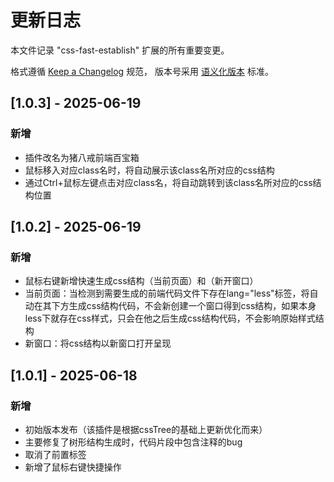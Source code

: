 # 更新日志
本文件记录 "css-fast-establish" 扩展的所有重要变更。

格式遵循 [Keep a Changelog](https://keepachangelog.com/zh-CN/1.0.0/) 规范，
版本号采用 [语义化版本](https://semver.org/lang/zh-CN/) 标准。

## [1.0.3] - 2025-06-19
### 新增
- 插件改名为猪八戒前端百宝箱
- 鼠标移入对应class名时，将自动展示该class名所对应的css结构
- 通过Ctrl+鼠标左键点击对应class名，将自动跳转到该class名所对应的css结构位置

## [1.0.2] - 2025-06-19
### 新增
- 鼠标右键新增快速生成css结构（当前页面）和（新开窗口）
- 当前页面：当检测到需要生成的前端代码文件下存在lang="less"标签，将自动在其下方生成css结构代码，不会新创建一个窗口得到css结构，如果本身less下就存在css样式，只会在他之后生成css结构代码，不会影响原始样式结构
- 新窗口：将css结构以新窗口打开呈现

## [1.0.1] - 2025-06-18
### 新增
- 初始版本发布（该插件是根据cssTree的基础上更新优化而来）
- 主要修复了树形结构生成时，代码片段中包含注释的bug
- 取消了前置标签
- 新增了鼠标右键快捷操作